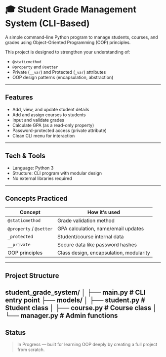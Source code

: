 # 🎓 Student Grade Management System (CLI-Based)

A simple command-line Python program to manage students, courses, and grades using Object-Oriented Programming (OOP) principles.

This project is designed to strengthen your understanding of:
- `@staticmethod`
- `@property` and `@setter`
- Private (`__var`) and Protected (`_var`) attributes
- OOP design patterns (encapsulation, abstraction)

---

## Features

- Add, view, and update student details
- Add and assign courses to students
- Input and validate grades
- Calculate GPA (as a read-only property)
- Password-protected access (private attribute)
- Clean CLI menu for interaction

---

## Tech & Tools

- Language: Python 3
- Structure: CLI program with modular design
- No external libraries required

---

## Concepts Practiced

| Concept | How it’s used |
|--------|---------------|
| `@staticmethod` | Grade validation method |
| `@property` / `@setter` | GPA calculation, name/email updates |
| `_protected` | Student/course internal data |
| `__private` | Secure data like password hashes |
| OOP principles | Class design, encapsulation, modularity |

---

## Project Structure
student_grade_system/
│
├── main.py               # CLI entry point
├── models/
│   ├── student.py        # Student class
│   ├── course.py         # Course class
│   └── manager.py        # Admin functions
---

## Status

>  In Progress — built for learning OOP deeply by creating a full project from scratch.

